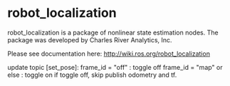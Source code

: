 robot_localization
==================

robot_localization is a package of nonlinear state estimation nodes. The package was developed by Charles River Analytics, Inc.

Please see documentation here: http://wiki.ros.org/robot_localization

update topic [set_pose]:
frame_id = "off" : toggle off
frame_id = "map" or else : toggle on
if toggle off, skip publish odometry and tf.

